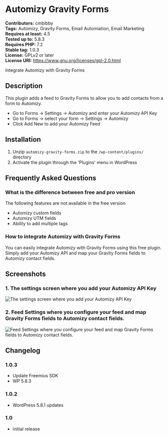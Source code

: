 # Automizy Gravity Forms #
**Contributors:** cmbibby  
**Tags:** Automizy, Gravity Forms, Email Automiation, Email Marketing  
**Requires at least:** 4.5  
**Tested up to:** 5.8.3  
**Requires PHP:** 7.2  
**Stable tag:** 1.0.3  
**License:** GPLv2 or later  
**License URI:** https://www.gnu.org/licenses/gpl-2.0.html  

Integrate Automizy with Gravity Forms

## Description ##

This plugin adds a feed to Gravity Forms to allow you to add contacts from a form to Automizy.

* Go to Forms -> Settings -> Automizy and enter your Automizy API Key
* Go to Forms -> select your form -> Settings -> Automizy
* Click Add New to add your Automizy Feed

## Installation ##

1. Unzip `automizy-gravity-forms.zip` to the `/wp-content/plugins/` directory
2. Activate the plugin through the 'Plugins' menu in WordPress

## Frequently Asked Questions ##

### What is the difference between free and pro version ###

The following features are not available in the free version
* Automizy custom fields
* Automizy UTM fields
* Ability to add multiple tags

### How to integrate Automizy with Gravity Forms ###

You can easily integrate Automizy with Gravity Forms using this free plugin. Simply add your Automizy API and map your Gravity Forms fields to Automizy contact fields.

## Screenshots ##

### 1. The settings screen where you add your Automizy API Key ###
![The settings screen where you add your Automizy API Key](http://ps.w.org/automizy-gravity-forms/assets/screenshot-1.png)

### 2. Feed Settings where you configure your feed and map Gravity Forms fields to Automizy contact fields. ###
![Feed Settings where you configure your feed and map Gravity Forms fields to Automizy contact fields.](http://ps.w.org/automizy-gravity-forms/assets/screenshot-2.png)


## Changelog ##

### 1.0.3 ###

* Update Freemius SDK
* WP 5.8.3

### 1.0.2 ###

* WordPress 5.8.1 updates

### 1.0 ###
* initial release


